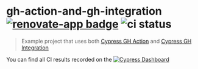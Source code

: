 # gh-action-and-gh-integration [![renovate-app badge][renovate-badge]][renovate-app] ![ci status](https://github.com/cypress-io/gh-action-and-gh-integration/workflows/main/badge.svg?branch=master)

> Example project that uses both [Cypress GH Action](https://github.com/cypress-io/github-action) and [Cypress GH Integration](https://on.cypress.io/github-integration)

You can find all CI results recorded on the [![Cypress Dashboard](https://img.shields.io/badge/cypress-dashboard-brightgreen.svg)](https://dashboard.cypress.io/#/projects/4rweo6/runs)

[renovate-badge]: https://img.shields.io/badge/renovate-app-blue.svg
[renovate-app]: https://renovateapp.com/
